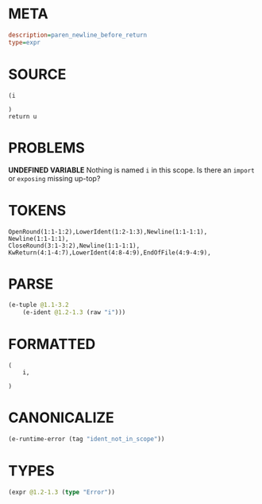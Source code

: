 # META
~~~ini
description=paren_newline_before_return
type=expr
~~~
# SOURCE
~~~roc
(i

)
return u
~~~
# PROBLEMS
**UNDEFINED VARIABLE**
Nothing is named `i` in this scope.
Is there an `import` or `exposing` missing up-top?

# TOKENS
~~~zig
OpenRound(1:1-1:2),LowerIdent(1:2-1:3),Newline(1:1-1:1),
Newline(1:1-1:1),
CloseRound(3:1-3:2),Newline(1:1-1:1),
KwReturn(4:1-4:7),LowerIdent(4:8-4:9),EndOfFile(4:9-4:9),
~~~
# PARSE
~~~clojure
(e-tuple @1.1-3.2
	(e-ident @1.2-1.3 (raw "i")))
~~~
# FORMATTED
~~~roc
(
	i,

)
~~~
# CANONICALIZE
~~~clojure
(e-runtime-error (tag "ident_not_in_scope"))
~~~
# TYPES
~~~clojure
(expr @1.2-1.3 (type "Error"))
~~~
